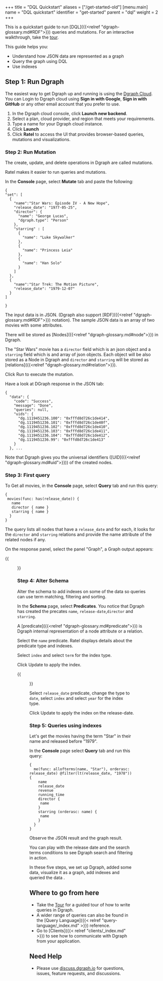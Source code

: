 +++
title = "DQL Quickstart"
aliases = ["/get-started-old"]
[menu.main]
  name = "DQL quickstart"
  identifier = "get-started"
  parent = "dql"
  weight = 2
+++

This is a quickstart guide to run [DQL]({{<relref "dgraph-glossary.md#RDF">}}) queries and mutations. For an interactive walkthrough, take the [tour](https://dgraph.io/tour/).


This guide helps you:

* Understand how JSON data are represented as a graph
* Query the graph using DQL
* Use indexes


## Step 1: Run Dgraph

The easiest way to get Dgraph up and running is using the [Dgraph Cloud](https://cloud.dgraph.io).  
You can Login to Dgraph cloud using **Sign in with Google**, **Sign in with GitHub** or any other email account that you prefer to use.

1. In the Dgraph cloud console, click **Launch new backend**.
1. Select a plan, cloud provider, and region that meets your requirements.
1. Type a name for your Dgraph cloud instance.
1. Click **Launch**  
1. Click **Ratel** to access the UI that provides browser-based queries, mutations and visualizations.

### Step 2: Run Mutation

The create, update, and delete operations in Dgraph are called mutations.

Ratel makes it easier to run queries and mutations.

In the **Console** page, select **Mutate** tab and paste the following:



   ```dql
   {
   "set": [
     {
       "name":"Star Wars: Episode IV - A New Hope",
       "release_date": "1977-05-25",
       "director": {
         "name": "George Lucas",
         "dgraph.type": "Person"
       },
       "starring" : [
         {
           "name": "Luke Skywalker"
         },
         {
           "name": "Princess Leia"
         },
         {
           "name": "Han Solo"
         }
       ]
     },
     {
       "name":"Star Trek: The Motion Picture",
       "release_date": "1979-12-07"
     }
   ]

 }  
   ```
The input data is in JSON. (Dgraph also support [RDF]({{<relref "dgraph-glossary.md#RDF">}}) notation).
The sample JSON data is an array of two movies with some attributes.

There will be stored as [Nodes]({{<relref "dgraph-glossary.md#node">}}) in Dgraph.

The "Star Wars" movie has a `director` field which is an json object and a `starring` field which is and array of json objects.
Each object will be also stored as a Node in Dgraph and `director` and `starring` will be stored as [relations]({{<relref "dgraph-glossary.md#relation">}}).


Click Run to execute the mutation.

Have a look at DGraph response in the JSON tab:

```dql
{
  "data": {
    "code": "Success",
    "message": "Done",
    "queries": null,
    "uids": {
      "dg.1119451236.100": "0xfffd8d726c1de414",
      "dg.1119451236.101": "0xfffd8d726c1de40f",
      "dg.1119451236.102": "0xfffd8d726c1de410",
      "dg.1119451236.103": "0xfffd8d726c1de411",
      "dg.1119451236.104": "0xfffd8d726c1de412",
      "dg.1119451236.99": "0xfffd8d726c1de413"
    }
  }, ...
  ```

Note that Dgraph gives you the universal identifiers ([UID]({{<relref "dgraph-glossary.md#uid">}})) of the created nodes.
### Step 3: First query
To Get all movies, in the **Console** page, select **Query** tab and run this query:
```dql
{
 movies(func: has(release_date)) {
   name
   director { name }
   starring { name }
  }
}
```
The query lists all nodes that have a `release_date` and for each, it looks for the  `director` and `starring` relations and provide the name attribute of the related nodes if any.

On the response panel, select the panel "Graph", a Graph output appears:

{{<figure class="smallimage" src="/images/dql-quickstart/img1.png" title="Query result" alt="Query result in GraphQL">}}
### Step 4: Alter Schema

Alter the schema to add indexes on some of the data so queries can use term matching, filtering and sorting.

In the **Schema** page, select **Predicates**. You notice that Dgraph has created the precates `name`, `release-date`,`director` and `starring`.

A [predicate]({{<relref "dgraph-glossary.md#predicate">}}) is Dgraph internal representation of a node attribute or a relation.

Select the `name` predicate. Ratel displays details about the predicate type and indexes.

Select `index` and select `term` for the index type.

Click Update to apply the index.

{{<figure class="smallimage" src="/images/dql-quickstart/predicate-name.png" title="Adding an index" alt="Add index in Ratel">}}

Select `release_date` predicate, change the type to `date`, select `index` and select `year` for the index type.

Click Update to apply the index on the release-date.


### Step 5: Queries using indexes

Let's get the movies having the term "Star" in their name and released before "1979".

In the **Console** page select **Query** tab and run this query:

```dql
{
  me(func: allofterms(name, "Star"), orderasc: release_date) @filter(lt(release_date, "1978")) {
    name
    release_date
    revenue
    running_time
    director {
     name
    }
    starring (orderasc: name) {
     name
    }
  }
}
```

Observe the JSON result and the graph result.

You can play with the release date and the search terms conditions to see Dgraph search and filtering in action.


In these five steps, we set up Dgraph, added some data, visualize it as a graph, add indexes and queried the data .

## Where to go from here

- Take the [Tour](https://dgraph.io/tour/) for a guided tour of how to write queries in Dgraph.
- A wider range of queries can also be found in the
[Query Language]({{< relref "query-language/_index.md" >}}) reference.
- Go to [Clients]({{< relref "clients/_index.md" >}}) to see how to
communicate with Dgraph from your application.

## Need Help

* Please use [discuss.dgraph.io](https://discuss.dgraph.io) for questions, issues,
feature requests, and discussions.
